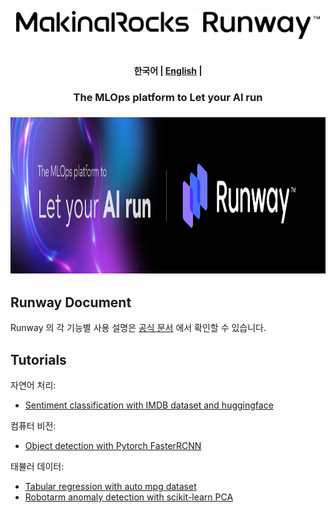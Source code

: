 <!---
Copyright (c) 2023 MakinaRocks

Permission is hereby granted, free of charge, to any person obtaining a copy of this software and associated documentation files (the "Software"), to deal in the Software without restriction, including without limitation the rights to use, copy, modify, merge, publish, distribute, sublicense, and/or sell copies of the Software, and to permit persons to whom the Software is furnished to do so, subject to the following conditions:

The above copyright notice and this permission notice shall be included in all copies or substantial portions of the Software.

THE SOFTWARE IS PROVIDED "AS IS", WITHOUT WARRANTY OF ANY KIND, EXPRESS OR IMPLIED, INCLUDING BUT NOT LIMITED TO THE WARRANTIES OF MERCHANTABILITY, FITNESS FOR A PARTICULAR PURPOSE AND NONINFRINGEMENT. IN NO EVENT SHALL THE AUTHORS OR COPYRIGHT HOLDERS BE LIABLE FOR ANY CLAIM, DAMAGES OR OTHER LIABILITY, WHETHER IN AN ACTION OF CONTRACT, TORT OR OTHERWISE, ARISING FROM, OUT OF OR IN CONNECTION WITH THE SOFTWARE OR THE USE OR OTHER DEALINGS IN THE SOFTWARE.
-->

<p align="center">
  <picture>
    <img alt="MakinaRocks Runway Tutorial" src="assets/logo.png" height="45" style="max-width: 100%;">
  </picture>
  <br/>
  <br/>
</p>

<h4 align="center">
    <p>
        <b>한국어</b> |
        <a href="README_en.md">English</a> |
    <p>
</h4>

<h3 align="center">
    <p>The MLOps platform to Let your AI run</p>
</h3>

<h3 align="center">
    <img src="assets/mainimage.png" height="250" style="max-width: 100%;"></a>
</h3>

## Runway Document

Runway 의 각 기능별 사용 설명은 [공식 문서](https://docs.mrxrunway.ai/docs) 에서 확인할 수 있습니다.

## Tutorials

자연어 처리:

- [Sentiment classification with IMDB dataset and huggingface](tutorial/sentiment_classification_with_huggingface/README.md)

컴퓨터 비전:

- [Object detection with Pytorch FasterRCNN](tutorial/object_detection/README.md)

태뷸러 데이터:

- [Tabular regression with auto mpg dataset](tutorial/auto_mpg_regression/README.md)
- [Robotarm anomaly detection with scikit-learn PCA](tutorial/robotarm_anomaly_detection/README.md)

